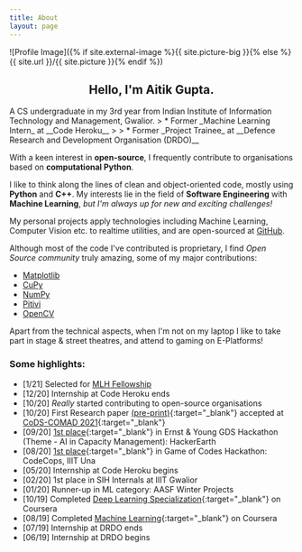 ```yaml
---
title: About
layout: page
---
```


![Profile Image]({% if site.external-image %}{{ site.picture-big }}{% else %}{{ site.url }}/{{ site.picture }}{% endif %})

<h2 align="center"> Hello, I'm Aitik Gupta. </h2>
A CS undergraduate in my 3rd year from Indian Institute of Information Technology and Management, Gwalior.
> * Former _Machine Learning Intern_ at __Code Heroku__
>
> * Former _Project Trainee_ at __Defence Research and Development Organisation (DRDO)__

With a keen interest in __open-source__, I frequently contribute to organisations based on __computational Python__.

I like to think along the lines of clean and object-oriented code, mostly using __Python__ and __C++__. My interests lie in the field of __Software Engineering__ with __Machine Learning__, _but I'm always up for new and exciting challenges!_

My personal projects apply technologies including Machine Learning, Computer Vision etc. to realtime utilities, and are open-sourced at [GitHub](https://github.com/aitikgupta).

Although most of the code I've contributed is proprietary, I find _Open Source community_ truly amazing, some of my major contributions:
* [Matplotlib](https://github.com/matplotlib/matplotlib/issues?q=author%3Aaitikgupta+)
* [CuPy](https://github.com/cupy/cupy/issues?q=author%3Aaitikgupta+)
* [NumPy](https://github.com/numpy/numpy/issues?q=author%3Aaitikgupta+)
* [Pitivi](https://gitlab.gnome.org/GNOME/pitivi/-/merge_requests?scope=all&utf8=%E2%9C%93&state=all&author_username=aitikgupta)
* [OpenCV](https://github.com/opencv/opencv/issues?q=author%3Aaitikgupta+)

Apart from the technical aspects, when I'm not on my laptop I like to take part in stage & street theatres, and attend to gaming on E-Platforms!

### Some highlights:
- [1/21] Selected for [MLH Fellowship](https://fellowship.mlh.io/)
- [12/20] Internship at Code Heroku ends
- [10/20] _Really_ started contributing to open-source organisations
- [10/20] First Research paper [(pre-print)](https://arxiv.org/abs/2010.13714){:target="_blank"} accepted at [CoDS-COMAD 2021](https://dl.acm.org/doi/abs/10.1145/3430984.3430986){:target="_blank"}
- [09/20] [1st place](https://drive.google.com/file/d/1x2IicmDsQx5vfjvHHqpnC8wIQiM_1Cr6/view?usp=sharing){:target="_blank"} in Ernst & Young GDS Hackathon (Theme - AI in Capacity Management): HackerEarth
- [08/20] [1st place](https://drive.google.com/file/d/10KUeJ0CujXOYBWwN-egqckhmbMJIAjej/view?usp=sharing){:target="_blank"} in Game of Codes Hackathon: CodeCops, IIIT Una
- [05/20] Internship at Code Heroku begins
- [02/20] 1st place in SIH Internals at IIIT Gwalior
- [01/20] Runner-up in ML category: AASF Winter Projects
- [10/19] Completed [Deep Learning Specialization](https://coursera.org/share/f977131233dbfee7fa1e5b6ffbb2d2e1){:target="_blank"} on Coursera
- [08/19] Completed [Machine Learning](https://coursera.org/share/4ef104c5d7205072e21fd5496c464ea7){:target="_blank"} on Coursera
- [07/19] Internship at DRDO ends
- [06/19] Internship at DRDO begins
